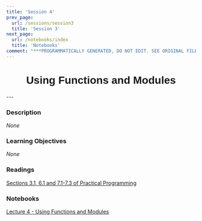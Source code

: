 ```yaml
---
title: 'Session 4'
prev_page:
  url: /sessions/session3
  title: 'Session 3'
next_page:
  url: /notebooks/index
  title: 'Notebooks'
comment: "***PROGRAMMATICALLY GENERATED, DO NOT EDIT. SEE ORIGINAL FILES IN /content***"
---
```

<h1  style="font-family:  Verdana,  Geneva,  sans-serif;  text-align:center">Using  Functions  and  Modules</h1> 
--- 
 
###  Description 
*None* 
 
###  Learning  Objectives 
*None* 
 
###  Readings 
[Sections  3.1,  6.1  and  7.1-7.3  of  Practical  Programming]() 
 
###  Notebooks 
[Lecture  4  -  Using  Functions  and  Modules](https://rpi-data.github.io/csci1100/notebooks/lec04_modules_functions1.html)
